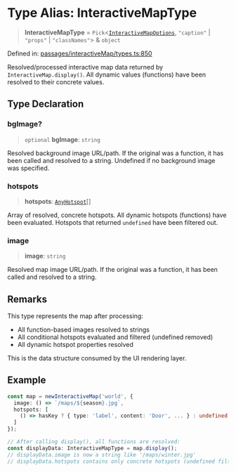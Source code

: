 # Type Alias: InteractiveMapType

> **InteractiveMapType** = `Pick`\<[`InteractiveMapOptions`](InteractiveMapOptions.md), `"caption"` \| `"props"` \| `"classNames"`\> & `object`

Defined in: [passages/interactiveMap/types.ts:850](https://github.com/laruss/react-text-game/blob/3f24f1ae69cb46d4c796e3e7af2e5d08bb0359c7/packages/core/src/passages/interactiveMap/types.ts#L850)

Resolved/processed interactive map data returned by `InteractiveMap.display()`.
All dynamic values (functions) have been resolved to their concrete values.

## Type Declaration

### bgImage?

> `optional` **bgImage**: `string`

Resolved background image URL/path.
If the original was a function, it has been called and resolved to a string.
Undefined if no background image was specified.

### hotspots

> **hotspots**: [`AnyHotspot`](AnyHotspot.md)[]

Array of resolved, concrete hotspots.
All dynamic hotspots (functions) have been evaluated.
Hotspots that returned `undefined` have been filtered out.

### image

> **image**: `string`

Resolved map image URL/path.
If the original was a function, it has been called and resolved to a string.

## Remarks

This type represents the map after processing:
- All function-based images resolved to strings
- All conditional hotspots evaluated and filtered (undefined removed)
- All dynamic hotspot properties resolved

This is the data structure consumed by the UI rendering layer.

## Example

```typescript
const map = newInteractiveMap('world', {
  image: () => `/maps/${season}.jpg`,
  hotspots: [
    () => hasKey ? { type: 'label', content: 'Door', ... } : undefined
  ]
});

// After calling display(), all functions are resolved:
const displayData: InteractiveMapType = map.display();
// displayData.image is now a string like '/maps/winter.jpg'
// displayData.hotspots contains only concrete hotspots (undefined filtered out)
```
